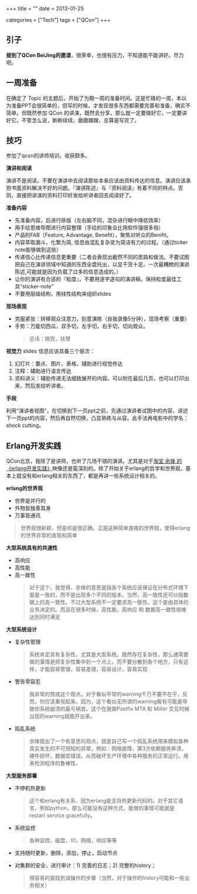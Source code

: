 +++
title = ""
date = 2013-01-25

categories = ["Tech"]
tags = ["QCon"]
+++

## 引子

**接到了QCon BeiJing的邀请**，很荣幸，也很有压力，不知道能不能讲好。尽力吧。

<!--more-->

## 一周准备
在确定了 Topic 的主题后，开始了为期一周的准备时间。这是忙碌的一周，本以为准备PPT会很简单的，但写的时候，才发现很多东西都需要完善和准备，确实不简单。但既然参加 QCon 的讲演，既然去分享，那么就一定要做好它，一定要讲好它。不管怎么说，断断续续，磨磨蹭蹭，总算是写完了。

## 技巧

参加了qcon的讲师培训，收获颇多。

**演讲和阅读**

演讲不是阅读，不要在演讲中去阅读那些本来应该由资料传达的信息。演讲应该承担书面资料解决不好的问题。『演讲陈述』与『资料阅读』有着不同的特点。否则，直接把讲演的资料打印好发给听讲者回去阅读好了。

**准备内容**
- 先准备内容，后进行排版（左右脑不同，混杂进行眼中降低效率）
- 用手绘思维导图进行内容整理（手绘的印象会比用软件强很多倍）
- 产品的FAB（Feature, Advantage, Benefit），聚焦对听众的Benifit。
- 内容萃取漏斗，化繁为简, 信息由混乱复杂变为简洁有力的过程。（通过ticker note能够做到这些）
- 传递信心比传递信息更重要（二者会表现出截然不同的思路和做法。不要试图把自己在演讲领域中知道的东西全盘托出，以显干货十足。一次最糟糕的演讲陈述,可能就是因为负载了过多的信息造成的。）
- 让你的演讲有合适的『粒度』，不要用逐字逐句的演讲稿，保持粒度最佳工具“sticker-note”
- 不要用层级结构，用线性结构来组织slides

**现场表现**
- 克服紧张：转移观众注意力，刻意演练（自我录像5分钟），现场考察（重要）
- 手势：万能切西瓜，双手切，左手切，右手切，切向观众。
  > 忌讳：揣兜，扶臂

**视觉力**
slides 信息应该具备三个层次： 
1. 幻灯片：要点、图片、表格，辅助进行视觉传达
2. 注释：辅助进行语言传达
3. 资料讲义：辅助传递无法细致展开的内容。可以附在最后几页，也可以打印出来，然后发给听讲者。

**手段**

利用“演讲者视图”，在切换到下一页ppt之前，先通过演讲者试图中的内容，讲述下一页ppt的内容，然后再自然切换，凸显熟练与从容。此手法再电影中的学名：shock cutting。

## Erlang开发实践
QCon北京，我除了是讲师，也听了几场不错的演讲。尤其是对于[淘宝 余锋 的 《erlang开发实践》](http://www.qconbeijing.com/speaker.php?id=144)映像还是蛮深刻的。除了开始关于erlang的哲学和世界观，基本上就没有和erlang相关的东西了，都是再讲一些系统设计相关的。

**erlang的世界观**
- 世界是并行的
- 外物皆独善其身
- 万事皆通讯
>世界观很新颖，但是却是很正确。正是这种简单直接的世界观，使得erlang的世界非常的直观和简单

**大型系统具有的共通性**
- 高响应
- 高性能
- 高一致性
  > 对于这个，我觉得，余锋的意思是指各个系统应该保证在分布式环境下面是一致的，而不是出现多个不同的版本。当然，高一致性还可以指数据上的高一致性。不过大型系统不一定要求高一致性，这个是由具体的业务决定的。而且在很多时候，高性能，高响应 和 数据高一致性很难达到同时满足


**大型系统设计**
- 复杂性管理
  > 系统肯定具有复杂性，尤其是大型系统。既然存在复杂性，那么通常要做的事情是把复杂性集中到一个点上，而不要分散到各个地方，只有这样，才能容易管理，容易差错，容易设计，容易实现

- 警告零容忍
  > 我非常的赞成这个观点。对于看似平常的warning千万不要不在乎，反而，你应该重视起来。因为，这个看似无所谓的warning极有可能是导致你系统崩溃的最亏祸首。这个在我做Postfix MTA 和 Milter 交互时候出现的warning就能开出来。

- 捣乱系统
  > 余锋提出了一个有意思的观点，就是自己写一个捣乱系统用来模拟各种真实发生的不可预知的异常，例如：网络故障，第3方依赖服务奔溃，硬件损坏，数据库错误。从而破坏生产环境中各种服务的正常运行。用来检测程序的鲁棒性。


**大型服务部署**

- 不停机热更新
  > 这个和erlang有关系，因为erlang是支持热更新代码的。对于其它语言，例如python，那么可能没有这种方式，能做的事情可能就是 restart service gracefully。

- 系统监控
  > 各种监控，磁盘，IO，网络，响应等等

- 支持随时更新，删除，添加，停止，启动节点
- 对集群的安全，进行审计：1) 完善的日志；2) 完整的history；
  > 很容易的查找到误操作的步骤（当然，对于操作的history可能和一些业务相关）
